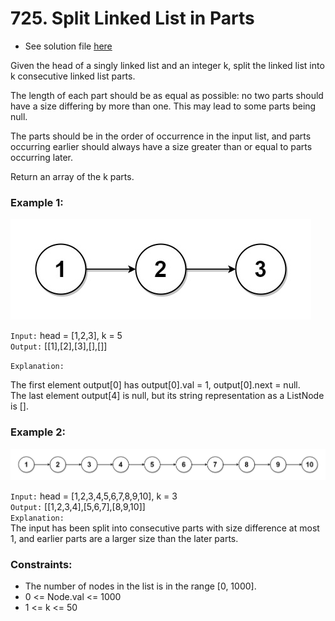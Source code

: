 # 725. Split Linked List in Parts

- See solution file [here](./solution.cpp)

Given the head of a singly linked list and an integer k, split the linked list into k
consecutive linked list parts.

The length of each part should be as equal as possible: no two parts should have a size
differing by more than one. This may lead to some parts being null.

The parts should be in the order of occurrence in the input list, and parts occurring
earlier should always have a size greater than or equal to parts occurring later.

Return an array of the k parts.

### Example 1:

![Example 1](./split1-lc.jpg)

`Input:` head = [1,2,3], k = 5  
`Output:` [[1],[2],[3],[],[]]  

`Explanation:`

The first element output[0] has output[0].val = 1, output[0].next = null.  
The last element output[4] is null, but its string representation as a ListNode is [].

### Example 2:

![Example 2](./split2-lc.jpg)

`Input:` head = [1,2,3,4,5,6,7,8,9,10], k = 3  
`Output:` [[1,2,3,4],[5,6,7],[8,9,10]]  
`Explanation:`  
The input has been split into consecutive parts with size difference at most 1, and
earlier parts are a larger size than the later parts.

### Constraints:

- The number of nodes in the list is in the range [0, 1000].
- 0 <= Node.val <= 1000
- 1 <= k <= 50

